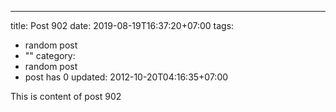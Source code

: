 ---
title: Post 902
date: 2019-08-19T16:37:20+07:00
tags:
  - random post
  - ""
category:
  - random post
  - post has 0
updated: 2012-10-20T04:16:35+07:00

This is content of post 902